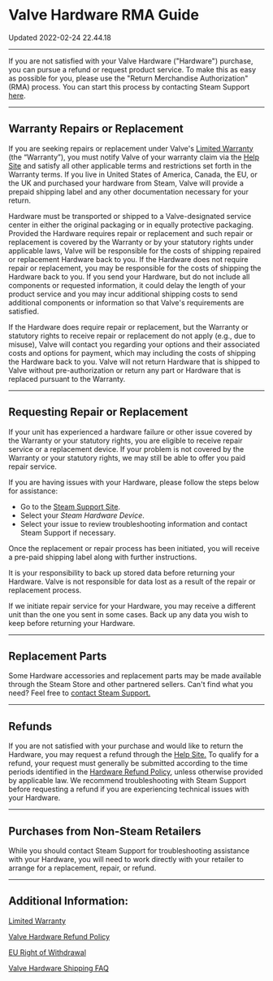 # Valve Hardware RMA Guide
Updated 2022-02-24 22.44.18


---
  
If you are not satisfied with your Valve Hardware ("Hardware") purchase, you can pursue a refund or request product service. To make this as easy as possible for you, please use the "Return Merchandise Authorization" (RMA) process. You can start this process by contacting Steam Support [here](https://help.steampowered.com/en/wizard/HelpWithSteamHardware).  
  

---
  
## Warranty Repairs or Replacement
If you are seeking repairs or replacement under Valve's [Limited Warranty](https://help.steampowered.com/en/faqs/view/4E41-6123-79EF-25BA) (the “Warranty”), you must notify Valve of your warranty claim via the [Help Site](https://help.steampowered.com/en/wizard/HelpWithSteamHardware) and satisfy all other applicable terms and restrictions set forth in the Warranty terms. If you live in United States of America, Canada, the EU, or the UK and purchased your hardware from Steam, Valve will provide a prepaid shipping label and any other documentation necessary for your return.  
  
Hardware must be transported or shipped to a Valve-designated service center in either the original packaging or in equally protective packaging. Provided the Hardware requires repair or replacement and such repair or replacement is covered by the Warranty or by your statutory rights under applicable laws, Valve will be responsible for the costs of shipping repaired or replacement Hardware back to you. If the Hardware does not require repair or replacement, you may be responsible for the costs of shipping the Hardware back to you. If you send your Hardware, but do not include all components or requested information, it could delay the length of your product service and you may incur additional shipping costs to send additional components or information so that Valve's requirements are satisfied.   
  
If the Hardware does require repair or replacement, but the Warranty or statutory rights to receive repair or replacement do not apply (e.g., due to misuse), Valve will contact you regarding your options and their associated costs and options for payment, which may including the costs of shipping the Hardware back to you. Valve will not return Hardware that is shipped to Valve without pre-authorization or return any part or Hardware that is replaced pursuant to the Warranty.  
  

---
  
## Requesting Repair or Replacement
  
  
If your unit has experienced a hardware failure or other issue covered by the Warranty or your statutory rights, you are eligible to receive repair service or a replacement device. If your problem is not covered by the Warranty or your statutory rights, we may still be able to offer you paid repair service.  
  
If you are having issues with your Hardware, please follow the steps below for assistance:  
  

* Go to the [Steam Support Site](https://help.steampowered.com/en/wizard/HelpWithSteamHardware).
* Select your *Steam Hardware Device*.
* Select your issue to review troubleshooting information and contact Steam Support if necessary.

  
Once the replacement or repair process has been initiated, you will receive a pre-paid shipping label along with further instructions.  
  
It is your responsibility to back up stored data before returning your Hardware. Valve is not responsible for data lost as a result of the repair or replacement process.  
  
If we initiate repair service for your Hardware, you may receive a different unit than the one you sent in some cases. Back up any data you wish to keep before returning your Hardware.  
  

---
  
## Replacement Parts
  
Some Hardware accessories and replacement parts may be made available through the Steam Store and other partnered sellers. Can't find what you need? Feel free to [contact Steam Support.](https://help.steampowered.com/en/)  
  

---
  
## Refunds
If you are not satisfied with your purchase and would like to return the Hardware, you may request a refund through the [Help Site.](https://help.steampowered.com/en/wizard/HelpWithSteamHardware) To qualify for a refund, your request must generally be submitted according to the time periods identified in the [Hardware Refund Policy](https://store.steampowered.com/hardware_order_terms), unless otherwise provided by applicable law. We recommend troubleshooting with Steam Support before requesting a refund if you are experiencing technical issues with your Hardware.  
  

---
  
## Purchases from Non-Steam Retailers
  
While you should contact Steam Support for troubleshooting assistance with your Hardware, you will need to work directly with your retailer to arrange for a replacement, repair, or refund.  
  

---
  
## Additional Information:
[Limited Warranty](https://help.steampowered.com/en/faqs/view/4E41-6123-79EF-25BA)  
  
[Valve Hardware Refund Policy](https://store.steampowered.com/hardware_order_terms)  
  
[EU Right of Withdrawal](https://help.steampowered.com/en/faqs/view/369C-3E9F-76FD-DEDA)  
  
[Valve Hardware Shipping FAQ](https://help.steampowered.com/en/faqs/view/339C-BC5C-3D89-53D9)  
  
  
  

